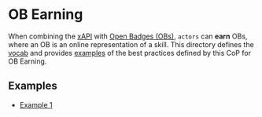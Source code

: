 # OB Earning
When combining the [xAPI](https://github.com/adlnet/xAPI-Spec/blob/master/xAPI.md) with [Open Badges (OBs)](http://openbadges.org/), `actors` can **earn** OBs, where an OB is an online representation of a skill. This directory defines the [vocab](vocab.md) and provides [examples](#examples) of the best practices defined by this CoP for OB Earning.

## Examples
- [Example 1](example1.json)
